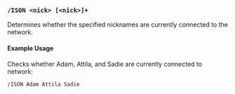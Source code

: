 <!-- This file contains a page fragment. Any changes will affect all pages that include it. -->

### `/ISON <nick> [<nick>]+`

Determines whether the specified nicknames are currently connected to the network.

#### Example Usage

Checks whether Adam, Attila, and Sadie are currently connected to network:

```plaintext
/ISON Adam Attila Sadie
```
